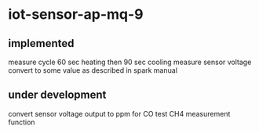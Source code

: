 # iot-sensor-ap-mq-9

## implemented
 measure cycle 60 sec heating then 90 sec cooling
 measure  sensor voltage
 convert to some value as described in spark manual
 
## under development
 convert sensor voltage output to ppm for CO
 test CH4 measurement function 
